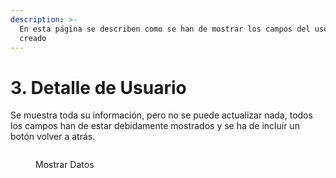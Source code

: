 ```yaml
---
description: >-
  En esta página se describen como se han de mostrar los campos del usuario
  creado
---
```


# 3. Detalle de Usuario

Se muestra toda su información, pero no se puede actualizar nada, todos los campos han de estar debidamente mostrados y se ha de incluir un botón volver a atrás.

<figure><img src="../.gitbook/assets/usuarios_crud_detalle.jpg" alt=""><figcaption><p>Mostrar Datos</p></figcaption></figure>
